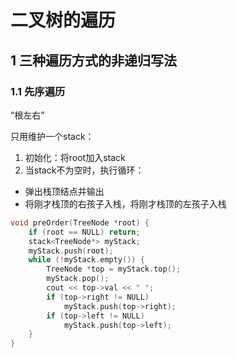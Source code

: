 # 二叉树的遍历

## 1 三种遍历方式的非递归写法

### 1.1 先序遍历

“根左右”

只用维护一个stack：

1. 初始化：将root加入stack
2. 当stack不为空时，执行循环：
  - 弹出栈顶结点并输出
  - 将刚才栈顶的右孩子入栈，将刚才栈顶的左孩子入栈

```C++
void preOrder(TreeNode *root) {
	if (root == NULL) return;
	stack<TreeNode*> myStack;
	myStack.push(root);
	while (!myStack.empty()) {
		TreeNode *top = myStack.top();
		myStack.pop();
		cout << top->val << " ";
		if (top->right != NULL)
			myStack.push(top->right);
		if (top->left != NULL)
			myStack.push(top->left);
	}
}
```
